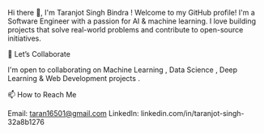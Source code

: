 Hi there 👋, I'm Taranjot Singh Bindra !
Welcome to my GitHub profile! I'm a Software Engineer with a passion for AI & machine learning. I love building projects that solve real-world problems and contribute to open-source initiatives.

👯 Let’s Collaborate

I'm open to collaborating on Machine Learning , Data Science , Deep Learning & Web Development projects .

📫 How to Reach Me

Email: taran16501@gmail.com
LinkedIn: linkedin.com/in/taranjot-singh-32a8b1276
